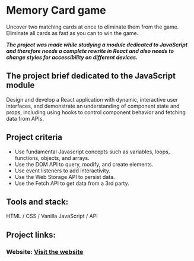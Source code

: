 # Memory Card game

Uncover two matching cards at once to eliminate them from the game. Eliminate all cards as fast as you can to win the game. 

***The project was made while studying a module dedicated to JavaScript and therefore needs a complete rewrite in React and also needs to change styles for accessibility on different devices.***

## The project brief dedicated to the JavaScript module
Design and develop a React application with dynamic, interactive user interfaces, and demonstrate an understanding of component state and props, including using hooks to control component behavior and fetching data from APIs.

## Project criteria
<ul>
  <li>Use fundamental Javascript concepts such as variables, loops, functions, objects, and arrays.</li>
  <li>Use the DOM API to query, modify, and create elements.</li>
  <li>Use event listeners to add interactivity.</li>
  <li>Use the Web Storage API to persist data.</li>
  <li>Use the Fetch API to get data from a 3rd party.</li>
</ul>

## Tools and stack:
HTML / CSS / Vanilla JavaScript / API

## Project links:
### Website: [Visit the website](https://vsafonova.github.io/memory-card-game/)


